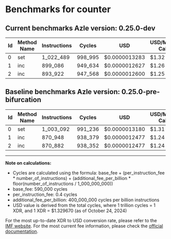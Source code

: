 # Benchmarks for counter

## Current benchmarks Azle version: 0.25.0-dev

| Id  | Method Name | Instructions | Cycles  | USD           | USD/Million Calls | Change                           |
| --- | ----------- | ------------ | ------- | ------------- | ----------------- | -------------------------------- |
| 0   | set         | 1_022_489    | 998_995 | $0.0000013283 | $1.32             | <font color="red">+19_397</font> |
| 1   | inc         | 899_086      | 949_634 | $0.0000012627 | $1.26             | <font color="red">+28_138</font> |
| 2   | inc         | 893_922      | 947_568 | $0.0000012600 | $1.25             | <font color="red">+23_040</font> |

## Baseline benchmarks Azle version: 0.25.0-pre-bifurcation

| Id  | Method Name | Instructions | Cycles  | USD           | USD/Million Calls |
| --- | ----------- | ------------ | ------- | ------------- | ----------------- |
| 0   | set         | 1_003_092    | 991_236 | $0.0000013180 | $1.31             |
| 1   | inc         | 870_948      | 938_379 | $0.0000012477 | $1.24             |
| 2   | inc         | 870_882      | 938_352 | $0.0000012477 | $1.24             |

---

**Note on calculations:**

-   Cycles are calculated using the formula: base_fee + (per_instruction_fee \* number_of_instructions) + (additional_fee_per_billion \* floor(number_of_instructions / 1_000_000_000))
-   base_fee: 590_000 cycles
-   per_instruction_fee: 0.4 cycles
-   additional_fee_per_billion: 400_000_000 cycles per billion instructions
-   USD value is derived from the total cycles, where 1 trillion cycles = 1 XDR, and 1 XDR = $1.329670 (as of October 24, 2024)

For the most up-to-date XDR to USD conversion rate, please refer to the [IMF website](https://www.imf.org/external/np/fin/data/rms_sdrv.aspx).
For the most current fee information, please check the [official documentation](https://internetcomputer.org/docs/current/developer-docs/gas-cost#execution).
